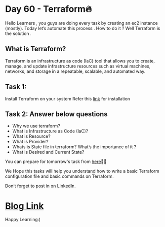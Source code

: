 # Day 60 - Terraform🔥
Hello Learners , you guys are doing every task by creating an ec2 instance (mostly). Today let’s automate this process . How to do it ? Well Terraform is the solution .
## What is Terraform?
   Terraform is an infrastructure as code (IaC) tool that allows you to create, manage, and update infrastructure
   resources such as virtual machines, networks, and storage in a repeatable, scalable, and automated way.


## Task 1:
Install Terraform on your system
Refer this [link](https://phoenixnap.com/kb/how-to-install-terraform) for installation 

## Task 2: Answer below questions
- Why we use terraform?
- What is Infrastructure as Code (IaC)?
- What is Resource?
- What is Provider?
- Whats is State file in terraform? What’s the importance of it ?
- What is Desired and Current State?

You can prepare for tomorrow's task from [here](https://www.youtube.com/live/965CaSveIEI?feature=share)🚀🚀

We Hope this tasks will help you understand how to write a basic Terraform configuration file and basic commands on Terraform.

Don’t forget to post in on LinkedIn.

# [Blog Link](https://devxblog.hashnode.dev/exploring-terraform-an-introduction-and-essential-basics)
Happy Learning:)
